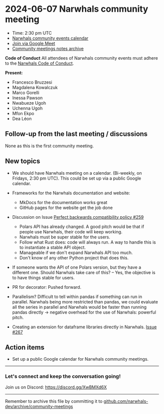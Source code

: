 # 2024-06-07 Narwhals community meeting

- Time: 2:30 pm UTC
- [Narwhals community events calendar](https://calendar.google.com/calendar/embed?src=27ff6dc5f598c1d94c1f6e627a1aaae680e2fac88f848bda1f2c7946ae74d5ab%40group.calendar.google.com&ctz=Europe%2FLondon)
- [Join via Google Meet](https://meet.google.com/igm-dtqg-mrz)
- [Community meetings notes archive](https://github.com/narwhals-dev/archive/tree/main/community-meetings)

**Code of Conduct**
All attendees of Narwhals community events must adhere to the [Narwhals Code of Conduct](https://github.com/narwhals-dev/narwhals?tab=coc-ov-file#readme).

**Present:**

- Francesco Bruzzesi
- Magdalena Kowalczuk
- Marco Gorelli
- Inessa Pawson
- Nwabueze Ugoh
- Uchenna Ugoh
- Mfon Ekpo
- Dea Léon

## Follow-up from the last meeting / discussions

None as this is the first community meeting.

## New topics

- We should have Narwhals meeting on a calendar. (Bi-weekly, on Fridays, 2:30 pm UTC). This could be set up via a public Google calendar.

- Frameworks for the Narwhals documentation and website:

    - MkDocs for the documentation works great
    - GitHub pages for the website get the job done

- Discussion on Issue [Perfect backwards compatibility policy #259](https://github.com/narwhals-dev/narwhals/issues/259)

    - Polars API has already changed. A good pitch would be that if people use Narwhals, their code will keep working.
    - Narwhals must be super stable for the users.
    - Follow what Rust does: code will always run. A way to handle this is to instantiate a stable API object.
    - Manageable if we don't expand Narwhals API too much.
    - Don't know of any other Python project that does this.

- If someone wants the API of one Polars version, but they have a different one. Should Narwhals take care of this? – Yes, the objective is to have things stable for users.

- PR for decorator: Pushed forward.

- Parallelism? Difficult to tell within pandas if something can run in parallel. Narwhals being more restricted than pandas, we could evaluate all the series in parallel and Narwhals would be faster than running pandas directly -> negative overhead for the use of Narwhals: powerful pitch.

- Creating an extension for dataframe libraries directly in Narwhals. [Issue #267](https://github.com/narwhals-dev/narwhals/issues/267)

## Action items

- Set up a public Google calendar for Narwhals community meetings.

---

### Let's connect and keep the conversation going!

Join us on Discord: https://discord.gg/XwBMXd6X

---
Remember to archive this file by committing it to [github.com/narwhals-dev/archive/community-meetings](https://github.com/narwhals-dev/archive/tree/main/community-meetings)
